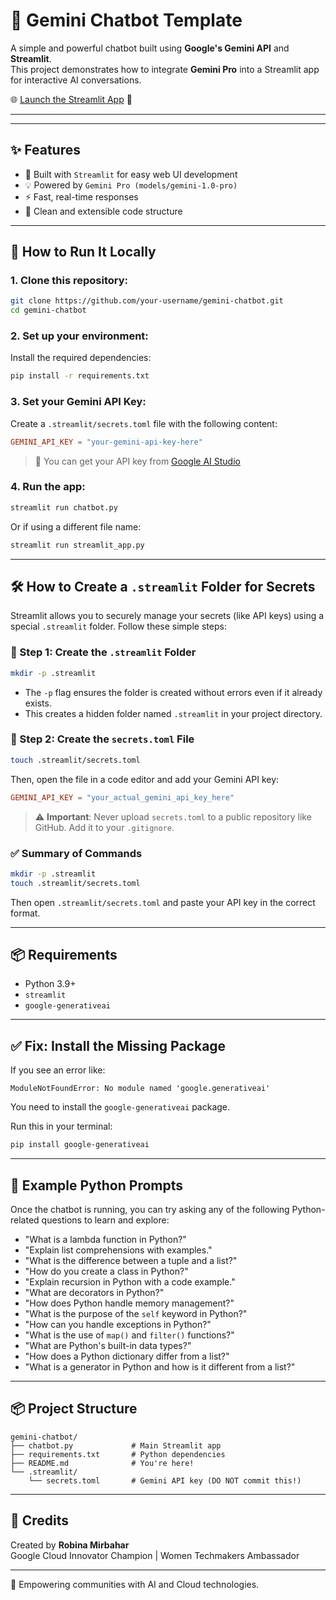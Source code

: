 
# 🤖 Gemini Chatbot Template

A simple and powerful chatbot built using **Google's Gemini API** and **Streamlit**.  
This project demonstrates how to integrate **Gemini Pro** into a Streamlit app for interactive AI conversations.


🌐 [Launch the Streamlit App](https://chatbot-gemini-simple.streamlit.app//) 🚀

---

---

## ✨ Features

- 🚀 Built with `Streamlit` for easy web UI development  
- 💡 Powered by `Gemini Pro (models/gemini-1.0-pro)`  
- ⚡ Fast, real-time responses  
- 🧱 Clean and extensible code structure

---

## 🚀 How to Run It Locally

### 1. Clone this repository:

```bash
git clone https://github.com/your-username/gemini-chatbot.git
cd gemini-chatbot
```

### 2. Set up your environment:

Install the required dependencies:

```bash
pip install -r requirements.txt
```

### 3. Set your Gemini API Key:

Create a `.streamlit/secrets.toml` file with the following content:

```toml
GEMINI_API_KEY = "your-gemini-api-key-here"
```

> 🔑 You can get your API key from [Google AI Studio](https://makersuite.google.com/app)

### 4. Run the app:

```bash
streamlit run chatbot.py
```

Or if using a different file name:

```bash
streamlit run streamlit_app.py
```

---

## 🛠️ How to Create a `.streamlit` Folder for Secrets

Streamlit allows you to securely manage your secrets (like API keys) using a special `.streamlit` folder. Follow these simple steps:

### 🔧 Step 1: Create the `.streamlit` Folder

```bash
mkdir -p .streamlit
```

- The `-p` flag ensures the folder is created without errors even if it already exists.
- This creates a hidden folder named `.streamlit` in your project directory.

### 🔐 Step 2: Create the `secrets.toml` File

```bash
touch .streamlit/secrets.toml
```

Then, open the file in a code editor and add your Gemini API key:

```toml
GEMINI_API_KEY = "your_actual_gemini_api_key_here"
```

> ⚠️ **Important**: Never upload `secrets.toml` to a public repository like GitHub. Add it to your `.gitignore`.

### ✅ Summary of Commands

```bash
mkdir -p .streamlit
touch .streamlit/secrets.toml
```

Then open `.streamlit/secrets.toml` and paste your API key in the correct format.

---

## 📦 Requirements

- Python 3.9+
- `streamlit`
- `google-generativeai`

---

## ✅ Fix: Install the Missing Package

If you see an error like:

```text
ModuleNotFoundError: No module named 'google.generativeai'
```

You need to install the `google-generativeai` package.

Run this in your terminal:

```bash
pip install google-generativeai
```

---

## 🧪 Example Python Prompts

Once the chatbot is running, you can try asking any of the following Python-related questions to learn and explore:

- "What is a lambda function in Python?"
- "Explain list comprehensions with examples."
- "What is the difference between a tuple and a list?"
- "How do you create a class in Python?"
- "Explain recursion in Python with a code example."
- "What are decorators in Python?"
- "How does Python handle memory management?"
- "What is the purpose of the `self` keyword in Python?"
- "How can you handle exceptions in Python?"
- "What is the use of `map()` and `filter()` functions?"
- "What are Python's built-in data types?"
- "How does a Python dictionary differ from a list?"
- "What is a generator in Python and how is it different from a list?"


---

## 📦 Project Structure

```
gemini-chatbot/
├── chatbot.py             # Main Streamlit app
├── requirements.txt       # Python dependencies
├── README.md              # You're here!
└── .streamlit/
    └── secrets.toml       # Gemini API key (DO NOT commit this!)
```

---

## 🙌 Credits

Created by **Robina Mirbahar**  
Google Cloud Innovator Champion | Women Techmakers Ambassador  

---

🧠 Empowering communities with AI and Cloud technologies.
```

